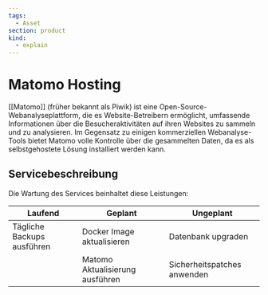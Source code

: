 ```yaml
---
tags:
  - Asset
section: product
kind:
  - explain
---
```


# Matomo Hosting

[[Matomo]] (früher bekannt als Piwik) ist eine Open-Source-Webanalyseplattform, die es Website-Betreibern ermöglicht, umfassende Informationen über die Besucheraktivitäten auf ihren Websites zu sammeln und zu analysieren. Im Gegensatz zu einigen kommerziellen Webanalyse-Tools bietet Matomo volle Kontrolle über die gesammelten Daten, da es als selbstgehostete Lösung installiert werden kann.

## Servicebeschreibung

Die Wartung des Services beinhaltet diese Leistungen:

| Laufend                    | Geplant                         | Ungeplant                   |
| -------------------------- | ------------------------------- | --------------------------- |
| Tägliche Backups ausführen | Docker Image aktualisieren      | Datenbank upgraden          |
|                            | Matomo Aktualisierung ausführen | Sicherheitspatches anwenden |
